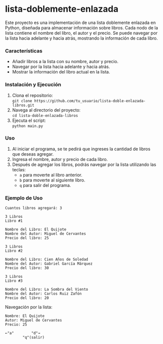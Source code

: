 # **lista-doblemente-enlazada**

Este proyecto es una implementación de una lista doblemente enlazada en Python, diseñada para almacenar información sobre libros. Cada nodo de la lista contiene el nombre del libro, el autor y el precio. Se puede navegar por la lista hacia adelante y hacia atrás, mostrando la información de cada libro.

### Características
* Añadir libros a la lista con su nombre, autor y precio.
* Navegar por la lista hacia adelante y hacia atrás.
* Mostrar la información del libro actual en la lista.

### Instalación y Ejecución

1. Clona el repositorio: \
   `git clone https://github.com/tu_usuario/lista-doble-enlazada-libros.git`
3. Navega al directorio del proyecto: \
   `cd lista-doble-enlazada-libros`
5. Ejecuta el script: \
   `python main.py`

### Uso
1. Al iniciar el programa, se te pedirá que ingreses la cantidad de libros que deseas agregar.
2. Ingresa el nombre, autor y precio de cada libro.
3. Después de agregar los libros, podrás navegar por la lista utilizando las teclas:
   * `a` para moverte al libro anterior.
   * `b` para moverte al siguiente libro.
   * `q` para salir del programa.
  
### Ejemplo de Uso
```
Cuantos libros agregará: 3

3 Libros
Libro #1

Nombre del Libro: El Quijote
Nombre del Autor: Miguel de Cervantes
Precio del libro: 25

3 Libros
Libro #2

Nombre del Libro: Cien Años de Soledad
Nombre del Autor: Gabriel García Márquez
Precio del libro: 30

3 Libros
Libro #3

Nombre del Libro: La Sombra del Viento
Nombre del Autor: Carlos Ruiz Zafón
Precio del libro: 20
```
Navegación por la lista:
```
Nombre: El Quijote
Autor: Miguel de Cervantes
Precio: 25

←"a"        "d"→
        "q"(salir)
```
